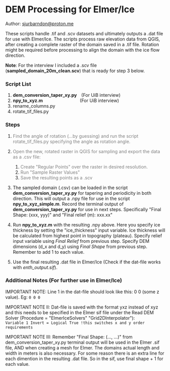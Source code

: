 # DEM Processing for Elmer/Ice
Author: sjurbarndon@proton.me

These scripts handle .tif and .scv datasets and ultimately outputs a .dat file for use with Elmer/Ice. The scripts process raw elevation data from QGIS, after creating a complete raster of the domain saved in a .tif file. Rotation might be required before processing to align the domain with the ice flow direction.

**Note**: For the interview I included a .scv file (**sampled_domain_20m_clean.scv**) that is ready for step 3 below.


### Script List
1. **dem_conversion_taper_xy.py**&emsp;(For UiB interview)
2. **npy_to_xyz.m**&emsp;&emsp;&emsp;&emsp;&emsp;&emsp;&emsp;&emsp;  (For UiB interview)
3. rename_columns.py      
4. rotate_tif_files.py

### Steps
 

1. <span style="color:grey">Find the angle of rotation (...by guessing) and run the script rotate_tif_files.py specifying the angle as rotation angle.</span>

2. <span style="color:grey">Open the new, rotated raster in QGIS for sampling and export the data as a .csv file:</span> 
   1. <span style="color:grey">Create "Regular Points" over the raster in desired resolution.</span>
   2. <span style="color:grey">Run "Sample Raster Values" </span>
   3. <span style="color:grey">Save the resulting points as a .scv</span>


3. The sampled domain (.csv) can be loaded in the script **dem_conversion_taper_xy.py** for tapering and periodicity in both direction. This will output a .npy file for use in the script **npy_to_xyz_simple.m**. Record the terminal output of **dem_conversion_taper_xy.py** for use in next steps. Specifically "Final Shape: (xxx, yyy)"  and "Final relief (m): xxx.xx"
    
4. Run **npy_to_xyz.m** with the resulting .npy above. Here you specify ice thickness by setting the "ice_thickness" input variable. Ice thickness will be calculated from highest point in topography (plateau). Specify relief input variable using *Final Relief* from previous step. Specify DEM dimensions (d_x and d_y) using *Final Shape* from previous step. Remember to add 1 to each value.

5. Use the final resulting .dat file in Elmer/Ice (Check if the dat-file works with *enth_output.sif*).


### Additional Notes (For further use in Elmer/Ice)

IMPORTANT NOTE: 
    Line 1 in the dat-file should look like this: 0 0 (some z value). Eg:
    ` 0 0 0 `

IMPORTANT NOTE II: 
    Dat-file is saved with the format yxz instead of xyz and this needs to be specified
    in the Elmer sif file under the Read DEM Solver (Procedure = "ElmerIceSolvers" "Grid2DInterpolator"):   
        `Variable 1 Invert = Logical True !this switches x and y order requirements`

IMPORTANT NOTE III: 
    Remember  "Final Shape: (..., ...)" from dem_conversion_taper_xy.py terminal output will be used in the Elmer .sif file, AND when creating a mesh for Elmer. The domains actual length and width in meters is also necessary.
    For some reason there is an extra line for each dimention in the resulting .dat file. So in the sif,
    use final shape + 1 for each value.








